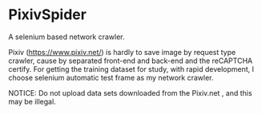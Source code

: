 # PixivSpider
A selenium based network crawler.

Pixiv (https://www.pixiv.net/) is hardly to save image by request type crawler, cause by separated front-end and back-end and the reCAPTCHA certify.
For getting the training dataset for study, with rapid development, I choose selenium automatic test frame as my network crawler.

NOTICE: Do not upload data sets downloaded from the Pixiv.net , and this may be illegal.
